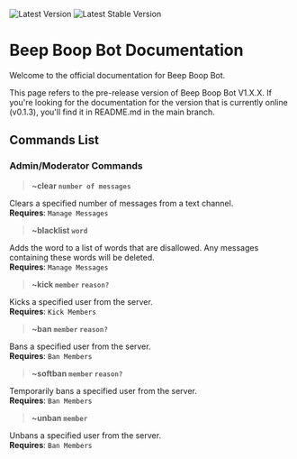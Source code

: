 ![Latest Version](https://img.shields.io/github/v/release/matthewflegg/beepboop?include_prereleases&label=Latest%20Version&style=social)
![Latest Stable Version](https://img.shields.io/github/v/release/matthewflegg/beepboop?label=Latest%20Stable%20Version&style=social)

# Beep Boop Bot Documentation
Welcome to the official documentation for Beep Boop Bot.

This page refers to the pre-release version of Beep Boop Bot V1.X.X. If you're looking for the documentation for the version that is currently online (v0.1.3), you'll find it in README.md in the main branch. 

## Commands List

### Admin/Moderator Commands

> **~clear `number of messages`**

Clears a specified number of messages from a text channel.<br>
**Requires**: `Manage Messages`

> **~blacklist `word`**

Adds the word to a list of words that are disallowed. Any messages containing these words will be deleted.<br>
**Requires**: `Manage Messages`

> **~kick `member` `reason?`**

Kicks a specified user from the server.<br>
**Requires**: `Kick Members`

> **~ban `member` `reason?`**

Bans a specified user from the server.<br>
**Requires**: `Ban Members`

> **~softban `member` `reason?`**

Temporarily bans a specified user from the server.<br>
**Requires**: `Ban Members`

> **~unban `member`**

Unbans a specified user from the server.<br>
**Requires**: `Ban Members`
